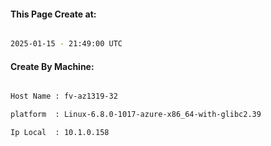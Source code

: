 
   
#### This Page Create at:

```bash

2025-01-15 - 21:49:00 UTC

```

#### Create By Machine:

```bash

Host Name : fv-az1319-32

platform  : Linux-6.8.0-1017-azure-x86_64-with-glibc2.39

Ip Local  : 10.1.0.158

```

